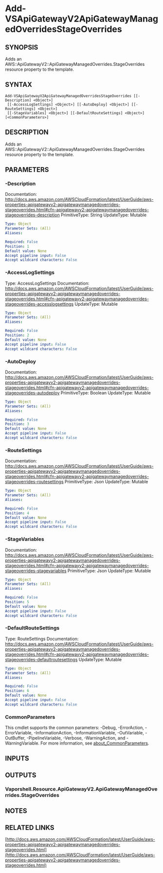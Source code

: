# Add-VSApiGatewayV2ApiGatewayManagedOverridesStageOverrides

## SYNOPSIS
Adds an AWS::ApiGatewayV2::ApiGatewayManagedOverrides.StageOverrides resource property to the template.

## SYNTAX

```
Add-VSApiGatewayV2ApiGatewayManagedOverridesStageOverrides [[-Description] <Object>]
 [[-AccessLogSettings] <Object>] [[-AutoDeploy] <Object>] [[-RouteSettings] <Object>]
 [[-StageVariables] <Object>] [[-DefaultRouteSettings] <Object>] [<CommonParameters>]
```

## DESCRIPTION
Adds an AWS::ApiGatewayV2::ApiGatewayManagedOverrides.StageOverrides resource property to the template.

## PARAMETERS

### -Description
Documentation: http://docs.aws.amazon.com/AWSCloudFormation/latest/UserGuide/aws-properties-apigatewayv2-apigatewaymanagedoverrides-stageoverrides.html#cfn-apigatewayv2-apigatewaymanagedoverrides-stageoverrides-description
PrimitiveType: String
UpdateType: Mutable

```yaml
Type: Object
Parameter Sets: (All)
Aliases:

Required: False
Position: 1
Default value: None
Accept pipeline input: False
Accept wildcard characters: False
```

### -AccessLogSettings
Type: AccessLogSettings
Documentation: http://docs.aws.amazon.com/AWSCloudFormation/latest/UserGuide/aws-properties-apigatewayv2-apigatewaymanagedoverrides-stageoverrides.html#cfn-apigatewayv2-apigatewaymanagedoverrides-stageoverrides-accesslogsettings
UpdateType: Mutable

```yaml
Type: Object
Parameter Sets: (All)
Aliases:

Required: False
Position: 2
Default value: None
Accept pipeline input: False
Accept wildcard characters: False
```

### -AutoDeploy
Documentation: http://docs.aws.amazon.com/AWSCloudFormation/latest/UserGuide/aws-properties-apigatewayv2-apigatewaymanagedoverrides-stageoverrides.html#cfn-apigatewayv2-apigatewaymanagedoverrides-stageoverrides-autodeploy
PrimitiveType: Boolean
UpdateType: Mutable

```yaml
Type: Object
Parameter Sets: (All)
Aliases:

Required: False
Position: 3
Default value: None
Accept pipeline input: False
Accept wildcard characters: False
```

### -RouteSettings
Documentation: http://docs.aws.amazon.com/AWSCloudFormation/latest/UserGuide/aws-properties-apigatewayv2-apigatewaymanagedoverrides-stageoverrides.html#cfn-apigatewayv2-apigatewaymanagedoverrides-stageoverrides-routesettings
PrimitiveType: Json
UpdateType: Mutable

```yaml
Type: Object
Parameter Sets: (All)
Aliases:

Required: False
Position: 4
Default value: None
Accept pipeline input: False
Accept wildcard characters: False
```

### -StageVariables
Documentation: http://docs.aws.amazon.com/AWSCloudFormation/latest/UserGuide/aws-properties-apigatewayv2-apigatewaymanagedoverrides-stageoverrides.html#cfn-apigatewayv2-apigatewaymanagedoverrides-stageoverrides-stagevariables
PrimitiveType: Json
UpdateType: Mutable

```yaml
Type: Object
Parameter Sets: (All)
Aliases:

Required: False
Position: 5
Default value: None
Accept pipeline input: False
Accept wildcard characters: False
```

### -DefaultRouteSettings
Type: RouteSettings
Documentation: http://docs.aws.amazon.com/AWSCloudFormation/latest/UserGuide/aws-properties-apigatewayv2-apigatewaymanagedoverrides-stageoverrides.html#cfn-apigatewayv2-apigatewaymanagedoverrides-stageoverrides-defaultroutesettings
UpdateType: Mutable

```yaml
Type: Object
Parameter Sets: (All)
Aliases:

Required: False
Position: 6
Default value: None
Accept pipeline input: False
Accept wildcard characters: False
```

### CommonParameters
This cmdlet supports the common parameters: -Debug, -ErrorAction, -ErrorVariable, -InformationAction, -InformationVariable, -OutVariable, -OutBuffer, -PipelineVariable, -Verbose, -WarningAction, and -WarningVariable. For more information, see [about_CommonParameters](http://go.microsoft.com/fwlink/?LinkID=113216).

## INPUTS

## OUTPUTS

### Vaporshell.Resource.ApiGatewayV2.ApiGatewayManagedOverrides.StageOverrides
## NOTES

## RELATED LINKS

[http://docs.aws.amazon.com/AWSCloudFormation/latest/UserGuide/aws-properties-apigatewayv2-apigatewaymanagedoverrides-stageoverrides.html](http://docs.aws.amazon.com/AWSCloudFormation/latest/UserGuide/aws-properties-apigatewayv2-apigatewaymanagedoverrides-stageoverrides.html)

